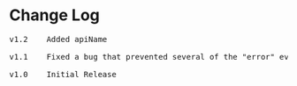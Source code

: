 # Change Log
<pre>
v1.2	Added apiName

v1.1	Fixed a bug that prevented several of the "error" events from firing. [MOD-533]

v1.0    Initial Release
